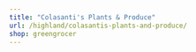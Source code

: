 ```yaml
---
title: "Colasanti's Plants & Produce"
url: /highland/colasantis-plants-and-produce/
shop: greengrocer
---
```


